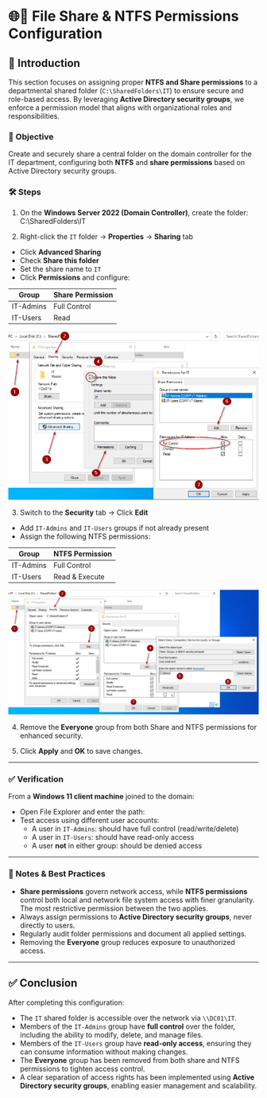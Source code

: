 # 🌐📁 File Share & NTFS Permissions Configuration

## 📝 Introduction

This section focuses on assigning proper **NTFS and Share permissions** to a departmental shared folder (`C:\SharedFolders\IT`) to ensure secure and role-based access. By leveraging **Active Directory security groups**, we enforce a permission model that aligns with organizational roles and responsibilities.

### 🎯 Objective  
Create and securely share a central folder on the domain controller for the IT department, configuring both **NTFS** and **share permissions** based on Active Directory security groups.

### 🛠️ Steps

1. On the **Windows Server 2022 (Domain Controller)**, create the folder:
C:\SharedFolders\IT


2. Right-click the `IT` folder → **Properties** → **Sharing** tab  
- Click **Advanced Sharing**  
- Check **Share this folder**  
- Set the share name to `IT`  
- Click **Permissions** and configure:

| Group       | Share Permission |
|-------------|------------------|
| IT-Admins   | Full Control     |
| IT-Users    | Read             |

![Sharing](https://github.com/AliChoukatli/CyberShield-Enterprise/blob/main/Screenshots/Phase%202/Sharing.png)

3. Switch to the **Security** tab → Click **Edit**  
- Add `IT-Admins` and `IT-Users` groups if not already present  
- Assign the following NTFS permissions:

| Group       | NTFS Permission    |
|-------------|--------------------|
| IT-Admins   | Full Control       |
| IT-Users    | Read & Execute     |

![NTFS-admins](https://github.com/AliChoukatli/CyberShield-Enterprise/blob/main/Screenshots/Phase%202/NTFS-admin.png)

4. Remove the **Everyone** group from both Share and NTFS permissions for enhanced security.

5. Click **Apply** and **OK** to save changes.

---

### ✅ Verification

From a **Windows 11 client machine** joined to the domain:

- Open File Explorer and enter the path:  
- Test access using different user accounts:
  - A user in `IT-Admins`: should have full control (read/write/delete)
  - A user in `IT-Users`: should have read-only access
  - A user **not** in either group: should be denied access

---

### 🔐 Notes & Best Practices

- **Share permissions** govern network access, while **NTFS permissions** control both local and network file system access with finer granularity. The most restrictive permission between the two applies.
- Always assign permissions to **Active Directory security groups**, never directly to users.
- Regularly audit folder permissions and document all applied settings.
- Removing the **Everyone** group reduces exposure to unauthorized access.

---

## ✅ Conclusion

After completing this configuration:

- The `IT` shared folder is accessible over the network via `\\DC01\IT`.
- Members of the `IT-Admins` group have **full control** over the folder, including the ability to modify, delete, and manage files.
- Members of the `IT-Users` group have **read-only access**, ensuring they can consume information without making changes.
- The **Everyone** group has been removed from both share and NTFS permissions to tighten access control.
- A clear separation of access rights has been implemented using **Active Directory security groups**, enabling easier management and scalability.





